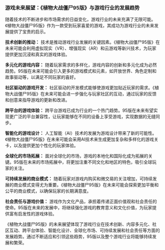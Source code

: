 ### 游戏未来展望：《植物大战僵尸95版》与游戏行业的发展趋势

随着技术的不断进步和市场需求的日益变化，游戏行业的未来充满了无限可能。《植物大战僵尸95版》作为一款受到玩家喜爱的游戏，其成功为游戏行业的未来发展提供了宝贵的启示。

**技术创新的推动：**
技术是推动游戏行业发展的关键因素。《植物大战僵尸95版》在未来可能会利用虚拟现实（VR）、增强现实（AR）和云游戏等新兴技术，为玩家提供更加沉浸和真实的游戏体验。

**多元化的游戏内容：**
随着玩家需求的多样化，游戏内容的创新和多元化成为必然趋势。95版在未来可能会引入更多的游戏模式和元素，如开放世界、角色定制和故事驱动等，以满足不同玩家的喜好。

**社区驱动的游戏开发：**
社区驱动的开发模式能够使游戏更加贴近玩家的需求。《植物大战僵尸95版》在未来可能会进一步强化与玩家社区的互动，通过玩家的反馈和创意来指导游戏的更新和改进。

**跨平台的游戏体验：**
跨平台游戏已成为行业的一个热门趋势。95版在未来有望实现更广泛的平台兼容性，让玩家能够在不同的设备上享受游戏，实现数据的无缝同步。

**智能化的游戏设计：**
人工智能（AI）技术的发展为游戏设计带来了新的可能性。《植物大战僵尸95版》在未来可能会采用AI技术来生成更加复杂和多样化的游戏关卡，以及提供更加个性化的玩家体验。

**全球化的市场拓展：**
面对全球化的市场，游戏的本地化和国际化成为拓展的关键。95版在未来的市场拓展中，将更加注重不同文化和地区的特色，吸引全球玩家的关注。

**可持续发展的商业模式：**
随着玩家对游戏内购买和微交易的关注增加，可持续发展的商业模式变得尤为重要。《植物大战僵尸95版》在未来可能会探索更加平衡和公平的商业模式，以确保玩家的长期满意度。

**社会责任与游戏价值：**
游戏作为文化产品，承担着传递正面价值观和社会责任的使命。95版在未来的发展中，将继续强化游戏的教育意义和文化价值，为玩家提供富有启发性的游戏体验。

《植物大战僵尸95版》的未来展望体现了游戏行业在技术创新、内容多元化、社区互动、跨平台体验、智能化设计、全球化市场、可持续发展和社会责任等方面的发展趋势。通过不断适应和引领这些趋势，95版以及整个游戏行业将能够持续发展和繁荣。